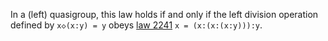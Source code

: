 In a (left) quasigroup, this law holds if and only if the left division operation defined by `x◇(x:y) = y` obeys [law 2241](https://teorth.github.io/equational_theories/implications/?2241) `x = (x:(x:(x:y))):y`.
